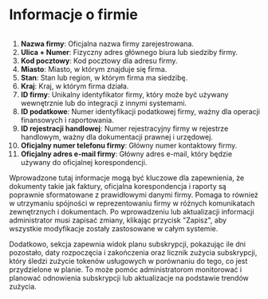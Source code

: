 # Informacje o firmie

<figure><img src="../../../.gitbook/assets/Bildschirmfoto 2024-05-08 um 08.18.42.png" alt=""><figcaption></figcaption></figure>

1. **Nazwa firmy**: Oficjalna nazwa firmy zarejestrowana.
2. **Ulica + Numer**: Fizyczny adres głównego biura lub siedziby firmy.
3. **Kod pocztowy**: Kod pocztowy dla adresu firmy.
4. **Miasto**: Miasto, w którym znajduje się firma.
5. **Stan**: Stan lub region, w którym firma ma siedzibę.
6. **Kraj**: Kraj, w którym firma działa.
7. **ID firmy**: Unikalny identyfikator firmy, który może być używany wewnętrznie lub do integracji z innymi systemami.
8. **ID podatkowe**: Numer identyfikacji podatkowej firmy, ważny dla operacji finansowych i raportowania.
9. **ID rejestracji handlowej**: Numer rejestracyjny firmy w rejestrze handlowym, ważny dla dokumentacji prawnej i urzędowej.
10. **Oficjalny numer telefonu firmy**: Główny numer kontaktowy firmy.
11. **Oficjalny adres e-mail firmy**: Główny adres e-mail, który będzie używany do oficjalnej korespondencji.

Wprowadzone tutaj informacje mogą być kluczowe dla zapewnienia, że dokumenty takie jak faktury, oficjalna korespondencja i raporty są poprawnie sformatowane z prawidłowymi danymi firmy. Pomaga to również w utrzymaniu spójności w reprezentowaniu firmy w różnych komunikatach zewnętrznych i dokumentach. Po wprowadzeniu lub aktualizacji informacji administrator musi zapisać zmiany, klikając przycisk "Zapisz", aby wszystkie modyfikacje zostały zastosowane w całym systemie.

Dodatkowo, sekcja zapewnia widok planu subskrypcji, pokazując ile dni pozostało, daty rozpoczęcia i zakończenia oraz licznik zużycia subskrypcji, który śledzi zużycie tokenów usługowych w porównaniu do tego, co jest przydzielone w planie. To może pomóc administratorom monitorować i planować odnowienia subskrypcji lub aktualizacje na podstawie trendów zużycia.
